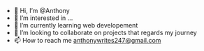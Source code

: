 - 👋 Hi, I’m @Anthony
- 👀 I’m interested in ...
- 🌱 I’m currently learning web developement
- 💞️ I’m looking to collaborate on projects that regards my journey
- 📫 How to reach me anthonywrites247@gmail.com

<!---
Kamsiriyochukwu/Kamsiriyochukwu is a ✨ special ✨ repository because its `README.md` (this file) appears on your GitHub profile.
You can click the Preview link to take a look at your changes.
--->
